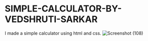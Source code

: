 # SIMPLE-CALCULATOR-BY-VEDSHRUTI-SARKAR
I made a simple calculator using html and css.
![Screenshot (108)](https://user-images.githubusercontent.com/68157517/117279963-c38fe880-ae7f-11eb-8fe6-b2fd75399985.png)
